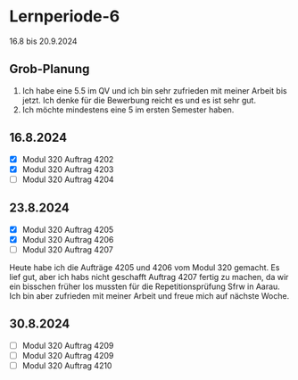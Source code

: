 # Lernperiode-6

16.8 bis 20.9.2024

## Grob-Planung

1. Ich habe eine 5.5 im QV und ich bin sehr zufrieden mit meiner Arbeit bis jetzt. Ich denke für die Bewerbung reicht es und es ist sehr gut.
2. Ich möchte mindestens eine 5 im ersten Semester haben.

## 16.8.2024

- [x] Modul 320 Auftrag 4202
- [x] Modul 320 Auftrag 4203
- [ ] Modul 320 Auftrag 4204

## 23.8.2024

- [x] Modul 320 Auftrag 4205
- [x] Modul 320 Auftrag 4206
- [ ] Modul 320 Auftrag 4207

Heute habe ich die Aufträge 4205 und 4206 vom Modul 320 gemacht. Es lief gut, aber ich habs nicht geschafft Auftrag 4207 fertig zu machen, da wir ein bisschen früher los mussten für die 
Repetitionsprüfung Sfrw in Aarau. Ich bin aber zufrieden mit meiner Arbeit und freue mich auf nächste Woche.

## 30.8.2024

- [ ] Modul 320 Auftrag 4209
- [ ] Modul 320 Auftrag 4209
- [ ] Modul 320 Auftrag 4210
